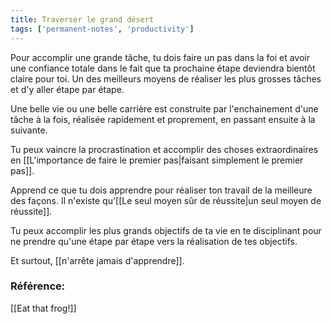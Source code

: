```yaml
---
title: Traverser le grand désert
tags: ['permanent-notes', 'productivity']
---
```


Pour accomplir une grande tâche, tu dois faire un pas dans la foi et avoir une confiance totale dans le fait que ta prochaine étape deviendra bientôt claire pour toi. Un des meilleurs moyens de réaliser les plus grosses tâches et d'y aller étape par étape.

Une belle vie ou une belle carrière est construite par l'enchainement d'une tâche à la fois, réalisée rapidement et proprement, en passant ensuite à la suivante.

Tu peux vaincre la procrastination et accomplir des choses extraordinaires en [[L'importance de faire le premier pas|faisant simplement le premier pas]].

Apprend ce que tu dois apprendre pour réaliser ton travail de la meilleure des façons. Il n'existe qu'[[Le seul moyen sûr de réussite|un seul moyen de réussite]].

Tu peux accomplir les plus grands objectifs de ta vie en te disciplinant pour ne prendre qu'une étape par étape vers la réalisation de tes objectifs.

Et surtout, [[n'arrête jamais d'apprendre]].

### Référence:
[[Eat that frog!]]